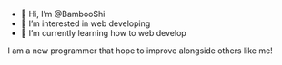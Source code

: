 - 👋 Hi, I’m @BambooShi
- 👀 I’m interested in web developing
- 🌱 I’m currently learning how to web develop

I am a new programmer that hope to improve alongside others like me!

<!---
BambooShi/BambooShi is a ✨ special ✨ repository because its `README.md` (this file) appears on your GitHub profile.
You can click the Preview link to take a look at your changes.
--->
